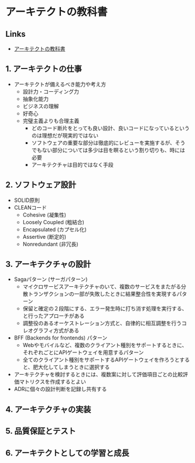 # アーキテクトの教科書

## Links

- [アーキテクトの教科書](https://www.seshop.com/product/detail/26378)

## 1. アーキテクトの仕事

- アーキテクトが備えるべき能力や考え方
  - 設計力・コーディング力
  - 抽象化能力
  - ビジネスの理解
  - 好奇心
  - 完璧主義よりも合理主義
    - どのコード断片をとっても良い設計、良いコードになっているというのは理想だが現実的ではない
    - ソフトウェアの重要な部分は徹底的にレビューを実施するが、そうでもない部分については多少は目を瞑るという割り切りも、時には必要
    - アーキテクチャは目的ではなく手段

## 2. ソフトウェア設計

- SOLID原則
- CLEANコード
  - Cohesive (凝集性)
  - Loosely Coupled (粗結合)
  - Encapsulated (カプセル化)
  - Assertive (断定的)
  - Nonredundant (非冗長)

## 3. アーキテクチャの設計

- Sagaパターン (サーガパターン)
  - マイクロサービスアーキテクチャのいて、複数のサービスをまたがる分散トランザクションの一部が失敗したときに結果整合性を実現するパターン
  - 保留と確定の２段階にする、エラー発生時に打ち消す処理を実行する、と行ったアプローチがある
  - 調整役のあるオーケストレーション方式と、自律的に相互調整を行うコレオグラフィ方式がある
- BFF (Backends for frontends) パターン
  - Webやモバイルなど、複数のクライアント種別をサポートするときに、それぞれごとにAPIゲートウェイを用意するパターン
  - 全てのクライアント種別をサポートするAPIゲートウェイを作ろうとすると、肥大化してしまうときに選択する
- アーキテクチャを検討するときには、複数案に対して評価項目ごとの比較評価マトリクスを作成するとよい
- ADRに個々の設計判断を記録し共有する

## 4. アーキテクチャの実装

## 5. 品質保証とテスト

## 6. アーキテクトとしての学習と成長
